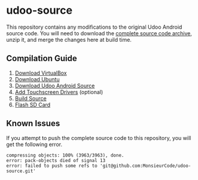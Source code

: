 # udoo-source

This repository contains any modifications to the original Udoo Android source code. 
You will need to download the [complete source code archive](http://udoo.org/download/files/Sources/), unzip it, and merge the changes here at build time.

## Compilation Guide

1. [Download VirtualBox](https://www.virtualbox.org/wiki/Downloads)
2. [Download Ubuntu](http://www.ubuntu.com/download)
3. [Download Udoo Android Source](http://udoo.org/download/files/Sources/)
4. [Add Touchscreen Drivers](http://www.chalk-elec.com/?p=2028) (optional)  
5. [Build Source](http://elinux.org/UDOO_compile_Android_4.2.2_from_sources) 
6. [Flash SD Card](http://www.tweaking4all.com/hardware/raspberry-pi/macosx-apple-pi-baker/) 

## Known Issues
If you attempt to push the complete source code to this repository, you will get the following error.

    compressing objects: 100% (3963/3963), done.
    error: pack-objects died of signal 13
    error: failed to push some refs to 'git@github.com:MonsieurCode/udoo-source.git' 

